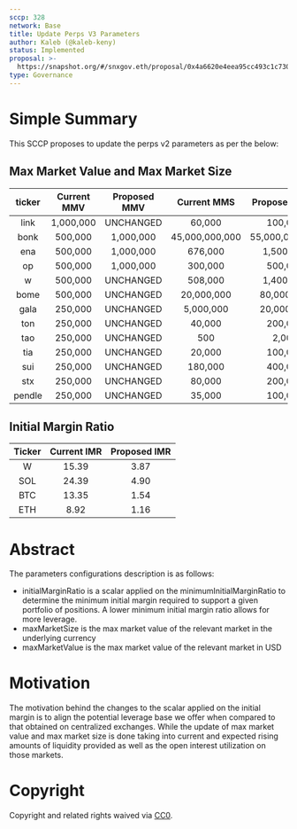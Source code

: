 ```yaml
---
sccp: 328
network: Base
title: Update Perps V3 Parameters
author: Kaleb (@kaleb-keny)
status: Implemented
proposal: >-
  https://snapshot.org/#/snxgov.eth/proposal/0x4a6620e4eea95cc493c1c730069b645e2a48b3bb754eb7643f12b4535970019e
type: Governance
---
```


# Simple Summary

This SCCP proposes to update the perps v2 parameters as per the below:

## Max Market Value and Max Market Size

| **ticker** | **Current MMV** | **Proposed MMV** | **Current MMS** | **Proposed MMS** |
|:----------:|:---------------:|:----------------:|:---------------:|:----------------:|
|    link    |    1,000,000    |     UNCHANGED    |      60,000     |      100,000     |
|    bonk    |     500,000     |     1,000,000    |  45,000,000,000 |  55,000,000,000  |
|     ena    |     500,000     |     1,000,000    |     676,000     |     1,500,000    |
|     op     |     500,000     |     1,000,000    |     300,000     |      500,000     |
|      w     |     500,000     |     UNCHANGED    |     508,000     |     1,400,000    |
|    bome    |     500,000     |     UNCHANGED    |    20,000,000   |    80,000,000    |
|    gala    |     250,000     |     UNCHANGED    |    5,000,000    |    20,000,000    |
|     ton    |     250,000     |     UNCHANGED    |      40,000     |      200,000     |
|     tao    |     250,000     |     UNCHANGED    |       500       |       2,000      |
|     tia    |     250,000     |     UNCHANGED    |      20,000     |      100,000     |
|     sui    |     250,000     |     UNCHANGED    |     180,000     |      400,000     |
|     stx    |     250,000     |     UNCHANGED    |      80,000     |      200,000     |
|   pendle   |     250,000     |     UNCHANGED    |      35,000     |      100,000     |

## Initial Margin Ratio

| **Ticker** | **Current IMR** | **Proposed IMR** |
|:----------:|:---------------:|:----------------:|
|      W     |      15.39      |       3.87       |
|     SOL    |      24.39      |       4.90       |
|     BTC    |      13.35      |       1.54       |
|     ETH    |       8.92      |       1.16       |


# Abstract

The parameters configurations description is as follows:
- initialMarginRatio is a scalar applied on the minimumInitialMarginRatio to determine the minimum initial margin required to support a given portfolio of positions. A lower minimum initial margin ratio allows for more leverage.
- maxMarketSize is the max market value of the relevant market in the underlying currency
- maxMarketValue is the max market value of the relevant market in USD

# Motivation

The motivation behind the changes to the scalar applied on the initial margin is to align the potential leverage base we offer when compared to that obtained on centralized exchanges. While the update of max market value and max market size is done taking into current and expected rising amounts of liquidity provided as well as the open interest utilization on those markets. 

# Copyright

Copyright and related rights waived via [CC0](https://creativecommons.org/publicdomain/zero/1.0/).


